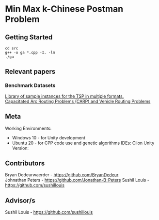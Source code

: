 # Min Max k-Chinese Postman Problem

## Getting Started

```
cd src
g++ -o ga *.cpp -I. -lm  
./ga
``` 

## Relevant papers


### Benchmark Datasets
[Library of sample instances for the TSP in multiple formats.](http://comopt.ifi.uni-heidelberg.de/software/TSPLIB95/tsp/)  
[Capacitated Arc Routing Problems (CARP) and Vehicle Routing Problems](https://logistik.bwl.uni-mainz.de/forschung/benchmarks/)

## Meta
Working Environments: 
  - Windows 10 - for Unity development  
  - Ubuntu 20 - for CPP code use and genetic algorithms
IDEs: Clion
Unity Version: 

## Contributors

Bryan Dedeurwaerder - https://github.com/BryanDedeur  
Johnathan Peters - https://github.com/Jonathan-B-Peters
Sushil Louis - https://github.com/sushillouis

## Advisor/s

Sushil Louis - https://github.com/sushillouis
